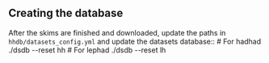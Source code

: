 Creating the database
---------------------

After the skims are finished and downloaded, update the paths in
``hhdb/datasets_config.yml`` and update the datasets database::
    # For hadhad
    ./dsdb --reset hh
    # For lephad
    ./dsdb --reset lh

